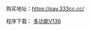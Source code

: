 购买地址：https://pay.333cc.cc/

程序下载： [多功能V136](https://github.com/xiaohucode/xhtool/raw/master/V136.rar)
